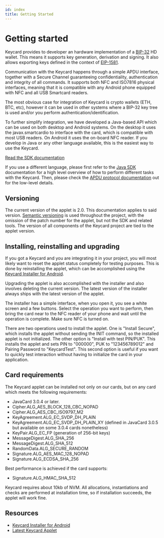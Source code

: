 ```yaml
---
id: index
title: Getting Started
---
```


# Getting started

Keycard provides to developer an hardware implementation of a [BIP-32](https://github.com/bitcoin/bips/blob/master/bip-0032.mediawiki) HD wallet. This means it supports key generation, derivation and signing. It also allows exporting keys defined in the context of [EIP-1581](https://eips.ethereum.org/EIPS/eip-1581).

Communication with the Keycard happens through a simple APDU interface, together with a Secure Channel guaranteeing confidentiality, authentication and integrity of all commands. It supports both NFC and ISO7816 physical interfaces, meaning that it is compatible with any Android phone equipped with NFC and all USB Smartcard readers.

The most obvious case for integration of Keycard is crypto wallets (ETH, BTC, etc), however it can be used in other systems where a BIP-32 key tree is used and/or you perform authentication/identification.

To further simplify integration, we have developed a Java-based API which can be used on both desktop and Android systems. On the desktop it uses the javax.smartcardio to interface with the card, which is compatible with most USB readers. On Android it uses the on-board NFC reader. If you develop in Java or any other language available, this is the easiest way to use the Keycard. 

[Read the SDK documentation](java-sdk.html)

If you use a different language, please first refer to the [Java SDK](java-sdk.html) documentation for a high level overview of how to perform different tasks with the Keycard. Then, please check the [APDU protocol documentation](apdu.html) out for the low-level details.

## Versioning

The current version of the applet is 2.0. This documentation applies to said version. [Semantic versioning](https://semver.org) is used throughout the project, with the omission of the patch number for the applet, but not the SDK and related tools. The version of all components of the Keycard project are tied to the applet version.

## Installing, reinstalling and upgrading

If you got a Keycard and you are integrating it in your project, you will most likely want to reset the applet status completely for testing purposes. This is done by reinstalling the applet, which can be accomplished using the [Keycard Installer for Android](https://github.com/status-im/keycard-installer-android/releases).

Upgrading the applet is also accomplished with the installer and also involves deleting the current version. The latest version of the installer always ships with the latest version of the applet.

The installer has a simple interface, when you open it, you see a white screen and a few buttons. Select the operation you want to perform, then bring the card near to the NFC reader of your phone and wait until the operation is complete. Make sure NFC is turned on.

There are two operations used to install the applet. One is "Install Secure", which installs the applet without sending the INIT command, so the installed applet is not initialized. The other option is "Install with test PIN/PUK". This installs the applet and sets PIN to "000000", PUK to "123456789012" and Pairing Password to "KeycardTest". This second option is useful if you want to quickly test interaction without having to initialize the card in your application.

## Card requirements

The Keycard applet can be installed not only on our cards, but on any card which meets the following requirements:

* JavaCard 3.0.4 or later.
* Cipher.ALG_AES_BLOCK_128_CBC_NOPAD
* Cipher.ALG_AES_CBC_ISO9797_M2
* KeyAgreement.ALG_EC_SVDP_DH_PLAIN
* KeyAgreement.ALG_EC_SVDP_DH_PLAIN_XY (defined in JavaCard 3.0.5 but available on some 3.0.4 cards nonetheless)
* KeyPair.ALG_EC_FP (generation of 256-bit keys)
* MessageDigest.ALG_SHA_256
* MessageDigest.ALG_SHA_512
* RandomData.ALG_SECURE_RANDOM
* Signature.ALG_AES_MAC_128_NOPAD
* Signature.ALG_ECDSA_SHA_256

Best performance is achieved if the card supports:

* Signature.ALG_HMAC_SHA_512

Keycard requires about 10kb of NVM. All allocations, instantiations and checks are performed at installation time, so if installation succeeds, the applet will work fine.

## Resources

* [Keycard Installer for Android](https://github.com/status-im/keycard-installer-android/releases)
* [Latest Keycard Applet](https://github.com/status-im/keycard-installer-android/blob/master/app/src/main/assets/keycard.cap?raw=true)
